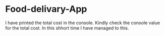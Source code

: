 # Food-delivary-App
I have printed the total cost in the console.
Kindly check the console value for the total cost.
In this shhort time I have managed to this.
